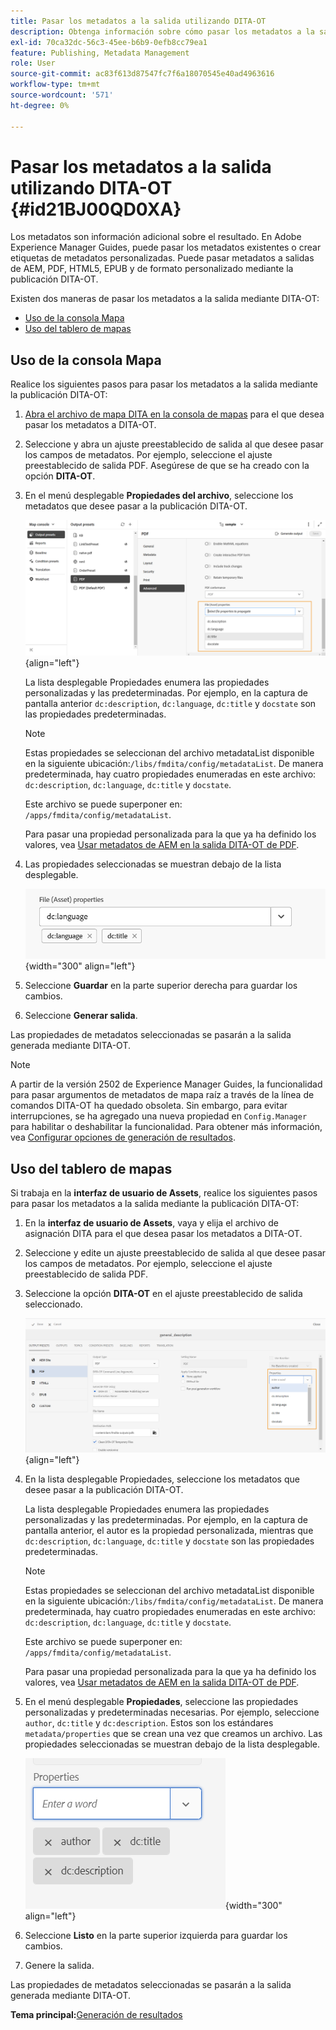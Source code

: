 ```yaml
---
title: Pasar los metadatos a la salida utilizando DITA-OT
description: Obtenga información sobre cómo pasar los metadatos a la salida mediante la publicación DITA-OT en AEM Guides.
exl-id: 70ca32dc-56c3-45ee-b6b9-0efb8cc79ea1
feature: Publishing, Metadata Management
role: User
source-git-commit: ac83f613d87547fc7f6a18070545e40ad4963616
workflow-type: tm+mt
source-wordcount: '571'
ht-degree: 0%

---
```


# Pasar los metadatos a la salida utilizando DITA-OT {#id21BJ00QD0XA}

Los metadatos son información adicional sobre el resultado. En Adobe Experience Manager Guides, puede pasar los metadatos existentes o crear etiquetas de metadatos personalizadas. Puede pasar metadatos a salidas de AEM, PDF, HTML5, EPUB y de formato personalizado mediante la publicación DITA-OT.

Existen dos maneras de pasar los metadatos a la salida mediante DITA-OT:

- [Uso de la consola Mapa](#using-map-console)
- [Uso del tablero de mapas](#using-map-dashboard)

## Uso de la consola Mapa

Realice los siguientes pasos para pasar los metadatos a la salida mediante la publicación DITA-OT:

1. [Abra el archivo de mapa DITA en la consola de mapas](./open-files-map-console.md) para el que desea pasar los metadatos a DITA-OT.
1. Seleccione y abra un ajuste preestablecido de salida al que desee pasar los campos de metadatos. Por ejemplo, seleccione el ajuste preestablecido de salida PDF. Asegúrese de que se ha creado con la opción **DITA-OT**.
1. En el menú desplegable **Propiedades del archivo**, seleccione los metadatos que desee pasar a la publicación DITA-OT.

   ![](images/custom-metadata-output-preset-new.png){align="left"}

   La lista desplegable Propiedades enumera las propiedades personalizadas y las predeterminadas. Por ejemplo, en la captura de pantalla anterior `dc:description`, `dc:language`, `dc:title` y `docstate` son las propiedades predeterminadas.

   >[!NOTE]
   >
   > Estas propiedades se seleccionan del archivo metadataList disponible en la siguiente ubicación:`/libs/fmdita/config/metadataList`. De manera predeterminada, hay cuatro propiedades enumeradas en este archivo: `dc:description`, `dc:language`, `dc:title` y `docstate`.

   Este archivo se puede superponer en: `/apps/fmdita/config/metadataList`.

   Para pasar una propiedad personalizada para la que ya ha definido los valores, vea [Usar metadatos de AEM en la salida DITA-OT de PDF](https://experienceleaguecommunities.adobe.com/t5/xml-documentation-discussions/use-aem-metadata-in-dita-ot-pdf-output/td-p/411880).

1. Las propiedades seleccionadas se muestran debajo de la lista desplegable.

   ![](images/metadata-added-dropdown.png){width="300" align="left"}

1. Seleccione **Guardar** en la parte superior derecha para guardar los cambios.
1. Seleccione **Generar salida**.

Las propiedades de metadatos seleccionadas se pasarán a la salida generada mediante DITA-OT.

>[!NOTE]
>
> A partir de la versión 2502 de Experience Manager Guides, la funcionalidad para pasar argumentos de metadatos de mapa raíz a través de la línea de comandos DITA-OT ha quedado obsoleta. Sin embargo, para evitar interrupciones, se ha agregado una nueva propiedad en `Config.Manager` para habilitar o deshabilitar la funcionalidad.  Para obtener más información, vea [Configurar opciones de generación de resultados](../cs-install-guide/conf-output-generation.md#configure-the-dita-ot-command-line-arguement-field-on-the-dita-map-dashboard).

## Uso del tablero de mapas

Si trabaja en la **interfaz de usuario de Assets**, realice los siguientes pasos para pasar los metadatos a la salida mediante la publicación DITA-OT:

1. En la **interfaz de usuario de Assets**, vaya y elija el archivo de asignación DITA para el que desea pasar los metadatos a DITA-OT.
1. Seleccione y edite un ajuste preestablecido de salida al que desee pasar los campos de metadatos. Por ejemplo, seleccione el ajuste preestablecido de salida PDF.
1. Seleccione la opción **DITA-OT** en el ajuste preestablecido de salida seleccionado.

   ![](images/custom-meta-data-output-preset.png){align="left"}

1. En la lista desplegable Propiedades, seleccione los metadatos que desee pasar a la publicación DITA-OT.

   La lista desplegable Propiedades enumera las propiedades personalizadas y las predeterminadas. Por ejemplo, en la captura de pantalla anterior, el autor es la propiedad personalizada, mientras que `dc:description`, `dc:language`, `dc:title` y `docstate` son las propiedades predeterminadas.

   >[!NOTE]
   >
   > Estas propiedades se seleccionan del archivo metadataList disponible en la siguiente ubicación:`/libs/fmdita/config/metadataList`. De manera predeterminada, hay cuatro propiedades enumeradas en este archivo: `dc:description`, `dc:language`, `dc:title` y `docstate`.

   Este archivo se puede superponer en: `/apps/fmdita/config/metadataList`.

   Para pasar una propiedad personalizada para la que ya ha definido los valores, vea [Usar metadatos de AEM en la salida DITA-OT de PDF](https://experienceleaguecommunities.adobe.com/t5/xml-documentation-discussions/use-aem-metadata-in-dita-ot-pdf-output/td-p/411880).

1. En el menú desplegable **Propiedades**, seleccione las propiedades personalizadas y predeterminadas necesarias. Por ejemplo, seleccione `author`, `dc:title` y `dc:description`. Estos son los estándares `metadata/properties` que se crean una vez que creamos un archivo. Las propiedades seleccionadas se muestran debajo de la lista desplegable.

   ![](images/selected-metadata-properties.png){width="300" align="left"}

1. Seleccione **Listo** en la parte superior izquierda para guardar los cambios.
1. Genere la salida.

Las propiedades de metadatos seleccionadas se pasarán a la salida generada mediante DITA-OT.



**Tema principal:**&#x200B;[ Generación de resultados](generate-output.md)
